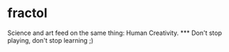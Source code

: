 # fractol 
Science and art feed on the same thing: Human Creativity. 
*** Don't stop playing, don't stop learning ;)

